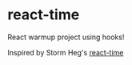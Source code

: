 # react-time

React warmup project using hooks!

Inspired by Storm Heg's [react-time](https://github.com/Stormheg/react-time)
